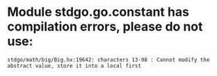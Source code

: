 # Module stdgo.go.constant has compilation errors, please do not use:
```
stdgo/math/big/Big.hx:19642: characters 13-98 : Cannot modify the abstract value, store it into a local first

```

